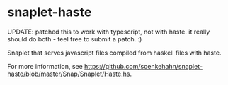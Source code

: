 snaplet-haste
=============

UPDATE: patched this to work with typescript, not with haste.  it
really should do both - feel free to submit a patch.  :)

Snaplet that serves javascript files compiled from haskell files with haste.

For more information, see https://github.com/soenkehahn/snaplet-haste/blob/master/Snap/Snaplet/Haste.hs.

